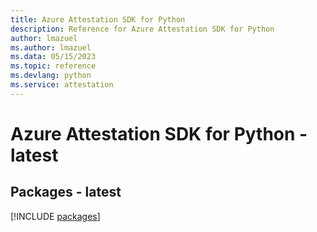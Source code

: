 ```yaml
---
title: Azure Attestation SDK for Python
description: Reference for Azure Attestation SDK for Python
author: lmazuel
ms.author: lmazuel
ms.data: 05/15/2023
ms.topic: reference
ms.devlang: python
ms.service: attestation
---
```

# Azure Attestation SDK for Python - latest
## Packages - latest
[!INCLUDE [packages](attestation-index.md)]